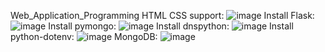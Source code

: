 Web_Application_Programming
HTML CSS support: ![image](https://github.com/user-attachments/assets/613d19d1-d526-4c5e-a419-fb26330edf16)
Install Flask: ![image](https://github.com/user-attachments/assets/69c87fba-a53c-42e5-91d7-d9d49d12296f)
Install pymongo: ![image](https://github.com/user-attachments/assets/6a753ec3-e163-4491-b9e1-cb2e15034a40)
Install dnspython: ![image](https://github.com/user-attachments/assets/f7842b8f-3982-4c9d-a08a-ff5bdf7fe51a)
Install python-dotenv: ![image](https://github.com/user-attachments/assets/7036b721-93a6-4a95-8a24-717fdbdc82b7)
MongoDB: ![image](https://github.com/user-attachments/assets/08aade02-cab9-4105-83c2-e7191030d76c)

